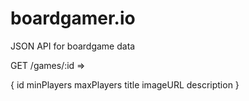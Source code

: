 boardgamer.io
=============

JSON API for boardgame data

GET /games/:id =>

{
  id
  minPlayers
  maxPlayers
  title
  imageURL
  description
}
